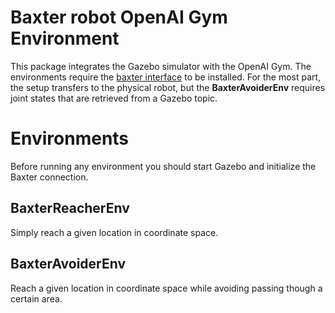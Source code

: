 # Baxter robot OpenAI Gym Environment

This package integrates the Gazebo simulator with the OpenAI Gym. The environments require the
[baxter interface](http://sdk.rethinkrobotics.com/wiki/Baxter_Interface) to be installed. For the
most part, the setup transfers to the physical robot, but the **BaxterAvoiderEnv** requires joint
states that are retrieved from a Gazebo topic.

# Environments

Before running any environment you should start Gazebo and initialize the Baxter connection.

## BaxterReacherEnv

Simply reach a given location in coordinate space.

## BaxterAvoiderEnv

Reach a given location in coordinate space while avoiding passing though a certain area.
